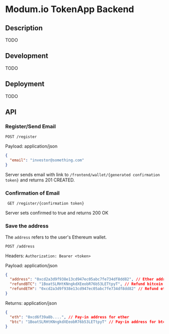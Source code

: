 # Modum.io TokenApp Backend

## Description
TODO

## Development
TODO

## Deployment
TODO

## API

### Register/Send Email

```POST /register```

Payload: application/json
```json 
{
  "email": "investor@something.com"
}
```

Server sends email with link to 
`/frontend/wallet/{generated confirmation token}`
and returns 201 CREATED.

### Confirmation of Email

``` GET /register/{confirmation token}```

Server sets confirmed to true and returns 200 OK

### Save the address

The `address` refers to the user's Ethereum wallet.

``` POST /address ```

Headers:
`Authorization: Bearer <token>`

Payload: application/json
```json
{
  "address": "0xcd2a3d9f938e13cd947ec05abc7fe734df8dd82", // Ether address
  "refundBTC": "1BoatSLRHtKNngkdXEeobR76b53LETtpyT", // Refund bitcoin address
  "refundETH": "0xcd2a3d9f938e13cd947ec05abc7fe734df8dd82" // Refund ethereum address
}
```

Returns: application/json

```json
{
  "eth": "0xcd6f39a8b....", // Pay-in address for ether
  "btc": "1BoatSLRHtKNngkdXEeobR76b53LETtpyT" // Pay-in address for btc
}
```
